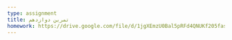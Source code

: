```yaml
---
type: assignment
title: تمرین دوازدهم
homework: https://drive.google.com/file/d/1jgXEmzU0Bal5pRFd4QNUKf205fas3Z25/view?usp=sharing
---
```

